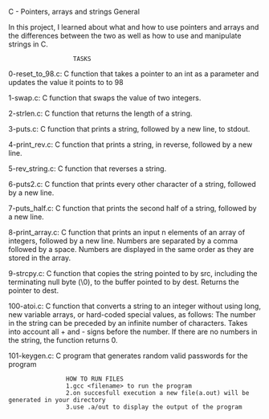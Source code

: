 
C - Pointers, arrays and strings General

In this project, I learned about what and how to use pointers and arrays and the differences between the two as well as how to use and manipulate strings in C.

                      TASKS

0-reset_to_98.c: C function that takes a pointer to an int as a parameter and
 updates the value it points to to 98

1-swap.c: C function that swaps the value of two integers.

2-strlen.c: C function that returns the length of a string.

3-puts.c: C function that prints a string, followed by a new line, to stdout.

4-print_rev.c: C function that prints a string, in reverse, followed by a new line.

5-rev_string.c: C function that reverses a string.

6-puts2.c: C function that prints every other character of a string, followed by a new line.

7-puts_half.c: C function that prints the second half of a string, followed by a new line.

8-print_array.c: C function that prints an input n elements of an array of integers, followed by a new line.
Numbers are separated by a comma followed by a space.
Numbers are displayed in the same order as they are stored in the array.

9-strcpy.c: C function that copies the string pointed to by src, including the terminating null byte (\0), to the buffer pointed to by dest.
Returns the pointer to dest.

100-atoi.c: C function that converts a string to an integer without using long, new variable arrays, or hard-coded special values, as follows:
The number in the string can be preceded by an infinite number of characters.
Takes into account all + and - signs before the number.
If there are no numbers in the string, the function returns 0.

101-keygen.c: C program that generates random valid passwords for the program


                    HOW TO RUN FILES
                    1.gcc <filename> to run the program
                    2.on succesfull execution a new file(a.out) will be generated in your directory
                    3.use .a/out to display the output of the program

